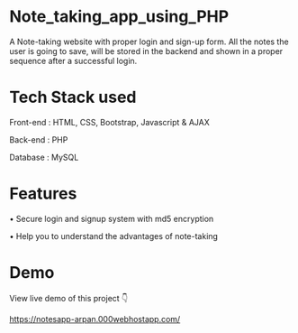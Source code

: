 # Note_taking_app_using_PHP

A Note-taking website with proper login and sign-up form. All the notes the user is going to save, will be stored in the backend and shown in a proper sequence after a successful login.

# Tech Stack used
Front-end : HTML, CSS, Bootstrap, Javascript & AJAX

Back-end : PHP

Database : MySQL

# Features
• Secure login and signup system with md5 encryption

• Help you to understand the advantages of note-taking

# Demo
View live demo of this project 👇

https://notesapp-arpan.000webhostapp.com/
